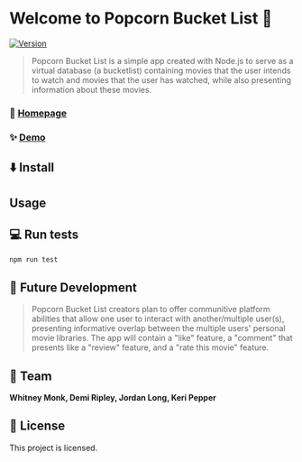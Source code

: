 # Welcome to Popcorn Bucket List :movie_camera:
[![Version](https://img.shields.io/badge/version-1.0.0-blue.svg?cacheSeconds=2592000)]()



> Popcorn Bucket List is a simple app created with Node.js to serve as a virtual database (a bucketlist) containing movies that the user intends to watch and movies that the user has watched, while also presenting information about these movies. 

### :movie_camera: [Homepage]( )

### ✨ [Demo]( )

## :arrow_down: Install 

## Usage

## :computer: Run tests 
```
npm run test
```
## :crystal_ball: Future Development 

> Popcorn Bucket List creators plan to offer communitive platform abilities that allow one user to interact with another/multiple user(s), presenting informative overlap between the multiple users' personal movie libraries. The app will contain a "like" feature, a "comment" that presents like a "review" feature, and a "rate this movie" feature.

## :muscle: Team

 **Whitney Monk, Demi Ripley, Jordan Long, Keri Pepper**


## 📝 License

This project is [ ]( ) licensed.

